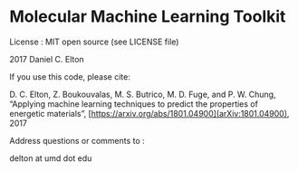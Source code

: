 # Molecular Machine Learning Toolkit

License : MIT open source (see LICENSE file)

2017 Daniel C. Elton

If you use this code, please cite:

D. C. Elton, Z. Boukouvalas, M. S. Butrico, M. D. Fuge, and P. W. Chung, “Applying machine learning techniques to predict the properties of energetic materials”, [https://arxiv.org/abs/1801.04900](arXiv:1801.04900), 2017


Address questions or comments to :

delton at umd dot edu
